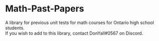 # Math-Past-Papers
A library for previous unit tests for math courses for Ontario high school students.\
If you wish to add to this library, contact DonYall#0567 on Discord.
